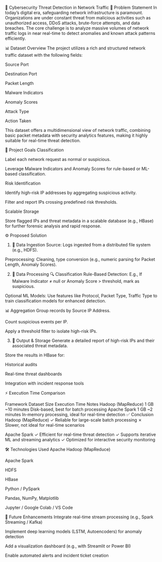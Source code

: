 🔐 Cybersecurity Threat Detection in Network Traffic
🧩 Problem Statement
In today’s digital era, safeguarding network infrastructure is paramount. Organizations are under constant threat from malicious activities such as unauthorized access, DDoS attacks, brute-force attempts, and data breaches. The core challenge is to analyze massive volumes of network traffic logs in near real-time to detect anomalies and known attack patterns efficiently.

📊 Dataset Overview
The project utilizes a rich and structured network traffic dataset with the following fields:

Source Port

Destination Port

Packet Length

Malware Indicators

Anomaly Scores

Attack Type

Action Taken

This dataset offers a multidimensional view of network traffic, combining basic packet metadata with security analytics features, making it highly suitable for real-time threat detection.

🎯 Project Goals
Classification

Label each network request as normal or suspicious.

Leverage Malware Indicators and Anomaly Scores for rule-based or ML-based classification.

Risk Identification

Identify high-risk IP addresses by aggregating suspicious activity.

Filter and report IPs crossing predefined risk thresholds.

Scalable Storage

Store flagged IPs and threat metadata in a scalable database (e.g., HBase) for further forensic analysis and rapid response.

⚙️ Proposed Solution
1. 🔄 Data Ingestion
Source: Logs ingested from a distributed file system (e.g., HDFS).

Preprocessing: Cleaning, type conversion (e.g., numeric parsing for Packet Length, Anomaly Scores).

2. 🚀 Data Processing
🔍 Classification
Rule-Based Detection:
E.g., If Malware Indicator ≠ null or Anomaly Score > threshold, mark as suspicious.

Optional ML Models:
Use features like Protocol, Packet Type, Traffic Type to train classification models for enhanced detection.

📊 Aggregation
Group records by Source IP Address.

Count suspicious events per IP.

Apply a threshold filter to isolate high-risk IPs.

3. 💾 Output & Storage
Generate a detailed report of high-risk IPs and their associated threat metadata.

Store the results in HBase for:

Historical audits

Real-time threat dashboards

Integration with incident response tools

⚡ Execution Time Comparison

Framework	Dataset Size	Execution Time	Notes
Hadoop (MapReduce)	1 GB	~10 minutes	Disk-based, best for batch processing
Apache Spark	1 GB	~2 minutes	In-memory processing, ideal for real-time detection
✅ Conclusion
Hadoop (MapReduce)
✓ Reliable for large-scale batch processing
✗ Slower, not ideal for real-time scenarios

Apache Spark
✓ Efficient for real-time threat detection
✓ Supports iterative ML and streaming analytics
✓ Optimized for interactive security monitoring

🛠️ Technologies Used
Apache Hadoop (MapReduce)

Apache Spark

HDFS

HBase

Python / PySpark

Pandas, NumPy, Matplotlib

Jupyter / Google Colab / VS Code

📌 Future Enhancements
Integrate real-time stream processing (e.g., Spark Streaming / Kafka)

Implement deep learning models (LSTM, Autoencoders) for anomaly detection

Add a visualization dashboard (e.g., with Streamlit or Power BI)

Enable automated alerts and incident ticket creation

